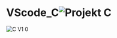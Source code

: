 # VScode_C![Projekt C](https://user-images.githubusercontent.com/103695808/217107588-6302d7a1-9055-46b6-b773-a5e814fece73.png)
![C V1 0](https://user-images.githubusercontent.com/103695808/217350366-6086be4b-be10-4167-9271-a6150f31f5ea.png)
